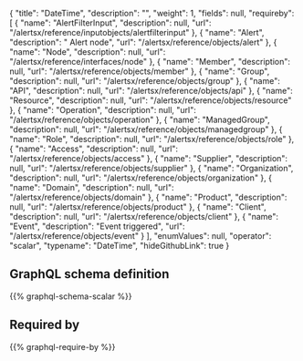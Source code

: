{
  "title": "DateTime",
  "description": "",
  "weight": 1,
  "fields": null,
  "requireby": [
    {
      "name": "AlertFilterInput",
      "description": null,
      "url": "/alertsx/reference/inputobjects/alertfilterinput"
    },
    {
      "name": "Alert",
      "description": " Alert node",
      "url": "/alertsx/reference/objects/alert"
    },
    {
      "name": "Node",
      "description": null,
      "url": "/alertsx/reference/interfaces/node"
    },
    {
      "name": "Member",
      "description": null,
      "url": "/alertsx/reference/objects/member"
    },
    {
      "name": "Group",
      "description": null,
      "url": "/alertsx/reference/objects/group"
    },
    {
      "name": "API",
      "description": null,
      "url": "/alertsx/reference/objects/api"
    },
    {
      "name": "Resource",
      "description": null,
      "url": "/alertsx/reference/objects/resource"
    },
    {
      "name": "Operation",
      "description": null,
      "url": "/alertsx/reference/objects/operation"
    },
    {
      "name": "ManagedGroup",
      "description": null,
      "url": "/alertsx/reference/objects/managedgroup"
    },
    {
      "name": "Role",
      "description": null,
      "url": "/alertsx/reference/objects/role"
    },
    {
      "name": "Access",
      "description": null,
      "url": "/alertsx/reference/objects/access"
    },
    {
      "name": "Supplier",
      "description": null,
      "url": "/alertsx/reference/objects/supplier"
    },
    {
      "name": "Organization",
      "description": null,
      "url": "/alertsx/reference/objects/organization"
    },
    {
      "name": "Domain",
      "description": null,
      "url": "/alertsx/reference/objects/domain"
    },
    {
      "name": "Product",
      "description": null,
      "url": "/alertsx/reference/objects/product"
    },
    {
      "name": "Client",
      "description": null,
      "url": "/alertsx/reference/objects/client"
    },
    {
      "name": "Event",
      "description": "Event triggered",
      "url": "/alertsx/reference/objects/event"
    }
  ],
  "enumValues": null,
  "operator": "scalar",
  "typename": "DateTime",
  "hideGithubLink": true
}
## GraphQL schema definition

{{% graphql-schema-scalar %}}

## Required by

{{% graphql-require-by %}}
